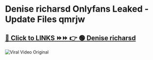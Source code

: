 
 # Denise richarsd Onlyfans Leaked - Update Files qmrjw

## <h2><a href="https://clipsfans.com/Denise_richarsd&ref=git">🔗 Click to LINKS ⏩⏩ 👉 🟢 Denise richarsd </a></h2>

<a href="https://clipsfans.com/Denise_richarsd&ref=git" rel="nofollow" data-target="animated-image.originalLink"><img src="https://i.ibb.co.com/xMMVF88/686577567.gif" alt="Viral Video Original" style="max-width: 100%; display: inline-block;" data-target="animated-image.originalImage"></a>

